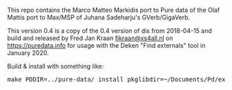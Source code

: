 This repo contains the Marco Matteo Markidis port to Pure data of the Olaf Mattis
port to Max/MSP of Juhana Sadeharju's GVerb/GigaVerb.

This version 0.4 is a copy of the 0.4 version of dis from 2018-04-15 and build 
and released by Fred Jan Kraan <fjkraan@xs4all.nl> on 
https://puredata.info for usage with the Deken "Find externals" tool in
January 2020.

Build & install with something like:
<pre>
make PDDIR=../pure-data/ install pkglibdir=~/Documents/Pd/externals/
</pre>
